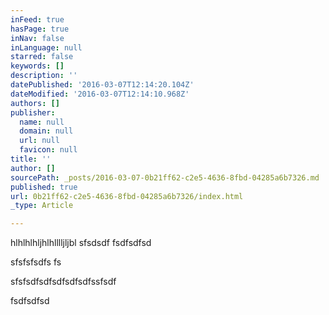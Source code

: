 ```yaml
---
inFeed: true
hasPage: true
inNav: false
inLanguage: null
starred: false
keywords: []
description: ''
datePublished: '2016-03-07T12:14:20.104Z'
dateModified: '2016-03-07T12:14:10.968Z'
authors: []
publisher:
  name: null
  domain: null
  url: null
  favicon: null
title: ''
author: []
sourcePath: _posts/2016-03-07-0b21ff62-c2e5-4636-8fbd-04285a6b7326.md
published: true
url: 0b21ff62-c2e5-4636-8fbd-04285a6b7326/index.html
_type: Article

---
```

hlhlhlhljhlhlllljljbl sfsdsdf fsdfsdfsd

sfsfsfsdfs fs

sfsfsdfsdfsdfsdfsdfssfsdf

fsdfsdfsd